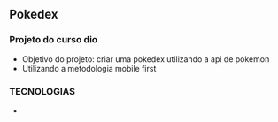 ## Pokedex

### Projeto do curso dio
- Objetivo do projeto: criar uma pokedex utilizando a api de pokemon
- Utilizando a metodologia mobile first

### TECNOLOGIAS
 - 
